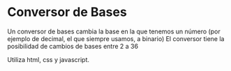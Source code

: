 # Conversor de Bases

Un conversor de bases cambia la base en la que tenemos un número (por ejemplo de decimal, el que siempre usamos, a binario)
El conversor tiene la posibilidad de cambios de bases entre 2 a 36

Utiliza html, css y javascript.
